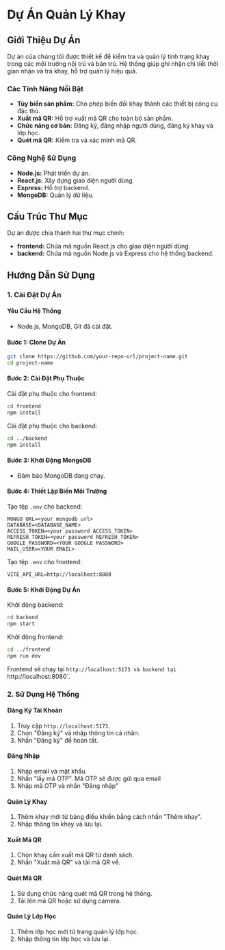 # Dự Án Quản Lý Khay

## Giới Thiệu Dự Án
Dự án của chúng tôi được thiết kế để kiểm tra và quản lý tình trạng khay trong các môi trường nội trú và bán trú. Hệ thống giúp ghi nhận chi tiết thời gian nhận và trả khay, hỗ trợ quản lý hiệu quả.

### Các Tính Năng Nổi Bật
- **Tùy biến sản phẩm:** Cho phép biến đổi khay thành các thiết bị công cụ đặc thù.
- **Xuất mã QR:** Hỗ trợ xuất mã QR cho toàn bộ sản phẩm.
- **Chức năng cơ bản:** Đăng ký, đăng nhập người dùng, đăng ký khay và lớp học.
- **Quét mã QR:** Kiểm tra và xác minh mã QR.

### Công Nghệ Sử Dụng
- **Node.js:** Phát triển dự án.
- **React.js:** Xây dựng giao diện người dùng.
- **Express:** Hỗ trợ backend.
- **MongoDB:** Quản lý dữ liệu.

## Cấu Trúc Thư Mục
Dự án được chia thành hai thư mục chính:
- **frontend:** Chứa mã nguồn React.js cho giao diện người dùng.
- **backend:** Chứa mã nguồn Node.js và Express cho hệ thống backend.

## Hướng Dẫn Sử Dụng

### 1. Cài Đặt Dự Án

#### Yêu Cầu Hệ Thống
- Node.js, MongoDB, Git đã cài đặt.

#### Bước 1: Clone Dự Án
```bash
git clone https://github.com/your-repo-url/project-name.git
cd project-name
```

#### Bước 2: Cài Đặt Phụ Thuộc
Cài đặt phụ thuộc cho frontend:
```bash
cd frontend
npm install
```
Cài đặt phụ thuộc cho backend:
```bash
cd ../backend
npm install
```

#### Bước 3: Khởi Động MongoDB
- Đảm bảo MongoDB đang chạy.

#### Bước 4: Thiết Lập Biến Môi Trường
Tạo tệp `.env` cho backend:
```env
MONGO_URL=<your mongodb url>
DATABASE=<DATABASE_NAME>
ACCESS_TOKEN=<your password ACCESS_TOKEN>
REFRESH_TOKEN=<your password REFRESH_TOKEN>
GOOGLE_PASSWORD=<YOUR GOOGLE PASSWORD>
MAIL_USER=<YOUR EMAIL>
```

Tạo tệp `.env` cho frontend:
```env
VITE_API_URL=http://localhost:8080
```

#### Bước 5: Khởi Động Dự Án
Khởi động backend:
```bash
cd backend
npm start
```
Khởi động frontend:
```bash
cd ../frontend
npm run dev
```
Frontend sẽ chạy tại `http://localhost:5173 và backend tại `http://localhost:8080`.

### 2. Sử Dụng Hệ Thống

#### Đăng Ký Tài Khoản
1. Truy cập `http://localhost:5173`.
2. Chọn "Đăng ký" và nhập thông tin cá nhân.
3. Nhấn "Đăng ký" để hoàn tất.

#### Đăng Nhập
1. Nhập email và mật khẩu.
2. Nhấn "lấy mã OTP". Mã OTP sẽ được gửi qua email
3. Nhập mã OTP và nhấn "Đăng nhập"

#### Quản Lý Khay
1. Thêm khay mới từ bảng điều khiển bằng cách nhấn "Thêm khay".
2. Nhập thông tin khay và lưu lại.

#### Xuất Mã QR
1. Chọn khay cần xuất mã QR từ danh sách.
2. Nhấn "Xuất mã QR" và tải mã QR về.

#### Quét Mã QR
1. Sử dụng chức năng quét mã QR trong hệ thống.
2. Tải lên mã QR hoặc sử dụng camera.

#### Quản Lý Lớp Học
1. Thêm lớp học mới từ trang quản lý lớp học.
2. Nhập thông tin lớp học và lưu lại.